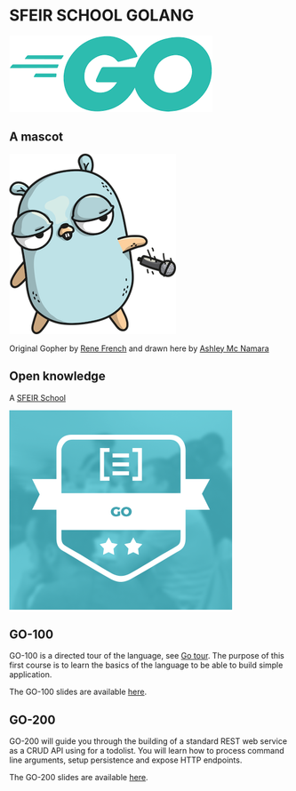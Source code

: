 # SFEIR SCHOOL GOLANG

![go](./docs/img/go.png)

## A mascot

![logo](./docs/img/gopher.png)

Original Gopher by [Rene French](https://www.instagram.com/reneefrench)
and drawn here by [Ashley Mc Namara](https://twitter.com/ashleymcnamara/status/860462810819702784?s=20)

## Open knowledge

A [SFEIR School](https://www.sfeir.com/formation/school/)

![school](./docs/img/go_200.png)

## GO-100

GO-100 is a directed tour of the language, see [Go tour](https://tour.golang.org/list).
The purpose of this first course is to learn the basics of the language to be able to build simple application.

The GO-100 slides are available [here](https://docs.google.com/presentation/d/1BaGmu3G5NuyClf-_ca4Eiix93WeNeabd_U7zi_HCWDo/edit?usp=sharing).

## GO-200

GO-200 will guide you through the building of a standard REST web service as a CRUD API using for a todolist.
You will learn how to process command line arguments, setup persistence and expose HTTP endpoints.

The GO-200 slides are available [here](https://docs.google.com/presentation/d/1OjEuUvuFFCC2o-g4HE7-e9BhIfdW4gzIr2buIuBpsCw/edit?usp=sharing).
